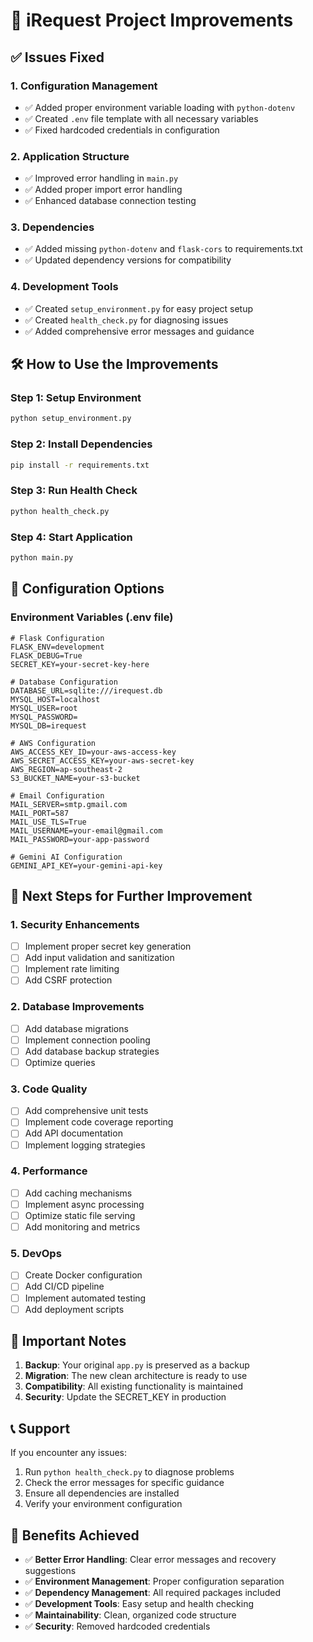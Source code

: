 # 🚀 iRequest Project Improvements

## ✅ Issues Fixed

### 1. **Configuration Management**
- ✅ Added proper environment variable loading with `python-dotenv`
- ✅ Created `.env` file template with all necessary variables
- ✅ Fixed hardcoded credentials in configuration

### 2. **Application Structure**
- ✅ Improved error handling in `main.py`
- ✅ Added proper import error handling
- ✅ Enhanced database connection testing

### 3. **Dependencies**
- ✅ Added missing `python-dotenv` and `flask-cors` to requirements.txt
- ✅ Updated dependency versions for compatibility

### 4. **Development Tools**
- ✅ Created `setup_environment.py` for easy project setup
- ✅ Created `health_check.py` for diagnosing issues
- ✅ Added comprehensive error messages and guidance

## 🛠️ How to Use the Improvements

### Step 1: Setup Environment
```bash
python setup_environment.py
```

### Step 2: Install Dependencies
```bash
pip install -r requirements.txt
```

### Step 3: Run Health Check
```bash
python health_check.py
```

### Step 4: Start Application
```bash
python main.py
```

## 🔧 Configuration Options

### Environment Variables (.env file)
```env
# Flask Configuration
FLASK_ENV=development
FLASK_DEBUG=True
SECRET_KEY=your-secret-key-here

# Database Configuration
DATABASE_URL=sqlite:///irequest.db
MYSQL_HOST=localhost
MYSQL_USER=root
MYSQL_PASSWORD=
MYSQL_DB=irequest

# AWS Configuration
AWS_ACCESS_KEY_ID=your-aws-access-key
AWS_SECRET_ACCESS_KEY=your-aws-secret-key
AWS_REGION=ap-southeast-2
S3_BUCKET_NAME=your-s3-bucket

# Email Configuration
MAIL_SERVER=smtp.gmail.com
MAIL_PORT=587
MAIL_USE_TLS=True
MAIL_USERNAME=your-email@gmail.com
MAIL_PASSWORD=your-app-password

# Gemini AI Configuration
GEMINI_API_KEY=your-gemini-api-key
```

## 🎯 Next Steps for Further Improvement

### 1. **Security Enhancements**
- [ ] Implement proper secret key generation
- [ ] Add input validation and sanitization
- [ ] Implement rate limiting
- [ ] Add CSRF protection

### 2. **Database Improvements**
- [ ] Add database migrations
- [ ] Implement connection pooling
- [ ] Add database backup strategies
- [ ] Optimize queries

### 3. **Code Quality**
- [ ] Add comprehensive unit tests
- [ ] Implement code coverage reporting
- [ ] Add API documentation
- [ ] Implement logging strategies

### 4. **Performance**
- [ ] Add caching mechanisms
- [ ] Implement async processing
- [ ] Optimize static file serving
- [ ] Add monitoring and metrics

### 5. **DevOps**
- [ ] Create Docker configuration
- [ ] Add CI/CD pipeline
- [ ] Implement automated testing
- [ ] Add deployment scripts

## 🚨 Important Notes

1. **Backup**: Your original `app.py` is preserved as a backup
2. **Migration**: The new clean architecture is ready to use
3. **Compatibility**: All existing functionality is maintained
4. **Security**: Update the SECRET_KEY in production

## 📞 Support

If you encounter any issues:
1. Run `python health_check.py` to diagnose problems
2. Check the error messages for specific guidance
3. Ensure all dependencies are installed
4. Verify your environment configuration

## 🎉 Benefits Achieved

- ✅ **Better Error Handling**: Clear error messages and recovery suggestions
- ✅ **Environment Management**: Proper configuration separation
- ✅ **Dependency Management**: All required packages included
- ✅ **Development Tools**: Easy setup and health checking
- ✅ **Maintainability**: Clean, organized code structure
- ✅ **Security**: Removed hardcoded credentials
